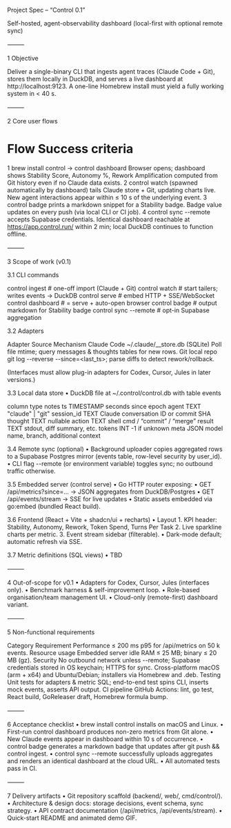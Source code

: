Project Spec – “Control 0.1”

Self-hosted, agent-observability dashboard (local-first with optional remote sync)

⸻

1  Objective

Deliver a single-binary CLI that ingests agent traces (Claude Code + Git), stores them locally in DuckDB, and serves a live dashboard at http://localhost:9123. A one-line Homebrew install must yield a fully working system in < 40 s.

⸻

2  Core user flows

#	Flow	Success criteria
1	brew install control → control dashboard	Browser opens; dashboard shows Stability Score, Autonomy %, Rework Amplification computed from Git history even if no Claude data exists.
2	control watch (spawned automatically by dashboard) tails Claude store + Git, updating charts live.	New agent interactions appear within ≤ 10 s of the underlying event.
3	control badge prints a markdown snippet for a Stability badge.	Badge value updates on every push (via local CLI or CI job).
4	control sync --remote accepts Supabase credentials.	Identical dashboard reachable at https://app.control.run/<org> within 2 min; local DuckDB continues to function offline.


⸻

3  Scope of work (v0.1)

3.1  CLI commands

control ingest            # one-off import (Claude + Git)
control watch             # start tailers; writes events -> DuckDB
control serve             # embed HTTP + SSE/WebSocket
control dashboard         # = serve + auto-open browser
control badge             # output markdown for Stability badge
control sync --remote     # opt-in Supabase aggregation

3.2  Adapters

Adapter	Source	Mechanism
Claude Code	~/.claude/__store.db (SQLite)	Poll file mtime; query messages & thoughts tables for new rows.
Git	local repo	git log --reverse --since=<last_ts>; parse diffs to detect rework/rollback.

(Interfaces must allow plug-in adapters for Codex, Cursor, Jules in later versions.)

3.3  Local data store
	•	DuckDB file at ~/.control/control.db with table events

column	type	notes
ts	TIMESTAMP	seconds since epoch
agent	TEXT	"claude" | "git"
session_id	TEXT	Claude conversation ID or commit SHA
thought	TEXT	nullable
action	TEXT	shell cmd / “commit” / “merge”
result	TEXT	stdout, diff summary, etc.
tokens	INT	-1 if unknown
meta	JSON	model name, branch, additional context

3.4  Remote sync (optional)
	•	Background uploader copies aggregated rows to a Supabase Postgres mirror (events table, row-level security by user_id).
	•	CLI flag --remote (or environment variable) toggles sync; no outbound traffic otherwise.

3.5  Embedded server (control serve)
	•	Go HTTP router exposing:
	•	GET /api/metrics?since=… → JSON aggregates from DuckDB/Postgres
	•	GET /api/events/stream → SSE for live updates
	•	Static assets embedded via go:embed (bundled React build).

3.6  Frontend (React + Vite + shadcn/ui + recharts)
	•	Layout
	1.	KPI header: Stability, Autonomy, Rework, Token Spend, Turns Per Task
	2.	Live sparkline charts per metric.
	3.	Event stream sidebar (filterable).
	•	Dark-mode default; automatic refresh via SSE.

3.7  Metric definitions (SQL views)
	•	TBD

⸻

4  Out-of-scope for v0.1
	•	Adapters for Codex, Cursor, Jules (interfaces only).
	•	Benchmark harness & self-improvement loop.
	•	Role-based organisation/team management UI.
	•	Cloud-only (remote-first) dashboard variant.

⸻

5  Non-functional requirements

Category	Requirement
Performance	≤ 200 ms p95 for /api/metrics on 50 k events.
Resource usage	Embedded server idle RAM ≤ 25 MB; binary ≤ 20 MB (gz).
Security	No outbound network unless --remote; Supabase credentials stored in OS keychain; HTTPS for sync.
Cross-platform	macOS (arm + x64) and Ubuntu/Debian; installers via Homebrew and .deb.
Testing	Unit tests for adapters & metric SQL; end-to-end test spins CLI, inserts mock events, asserts API output.
CI pipeline	GitHub Actions: lint, go test, React build, GoReleaser draft, Homebrew formula bump.


⸻

6  Acceptance checklist
	•	brew install control installs on macOS and Linux.
	•	First-run control dashboard produces non-zero metrics from Git alone.
	•	New Claude events appear in dashboard within 10 s of occurrence.
	•	control badge generates a markdown badge that updates after git push && control ingest.
	•	control sync --remote successfully uploads aggregates and renders an identical dashboard at the cloud URL.
	•	All automated tests pass in CI.

⸻

7  Delivery artifacts
	•	Git repository scaffold (backend/, web/, cmd/control/).
	•	Architecture & design docs: storage decisions, event schema, sync strategy.
	•	API contract documentation (/api/metrics, /api/events/stream).
	•	Quick-start README and animated demo GIF.